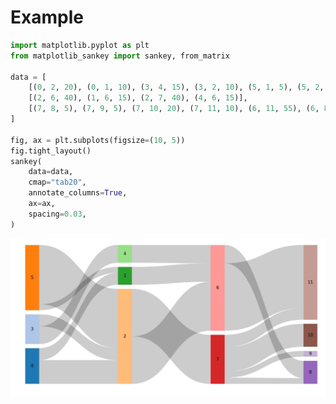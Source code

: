 # Example

```python
import matplotlib.pyplot as plt
from matplotlib_sankey import sankey, from_matrix

data = [
    [(0, 2, 20), (0, 1, 10), (3, 4, 15), (3, 2, 10), (5, 1, 5), (5, 2, 50)],
    [(2, 6, 40), (1, 6, 15), (2, 7, 40), (4, 6, 15)],
    [(7, 8, 5), (7, 9, 5), (7, 10, 20), (7, 11, 10), (6, 11, 55), (6, 8, 15)],
]

fig, ax = plt.subplots(figsize=(10, 5))
fig.tight_layout()
sankey(
    data=data,
    cmap="tab20",
    annotate_columns=True,
    ax=ax,
    spacing=0.03,
)
```

![Sankey plot example](./_static/images/example_sankey_plot.jpg)
